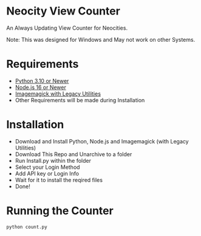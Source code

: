 # Neocity View Counter
An Always Updating View Counter for Neocities.

Note: This was designed for Windows and May not work on other Systems.
# Requirements
- [Python 3.10 or Newer](https://www.python.org/)
- [Node.js 16 or Newer](https://nodejs.org/)
- [Imagemagick with Legacy Utilities](https://imagemagick.org/)
- Other Requirements will be made during Installation

# Installation
- Download and Install Python, Node.js and Imagemagick (with Legacy Utilities)
- Download This Repo and Unarchive to a folder
- Run Install.py within the folder
- Select your Login Method
- Add API key or Login Info
- Wait for it to install the reqired files
- Done!

# Running the Counter

```bash
python count.py
```
